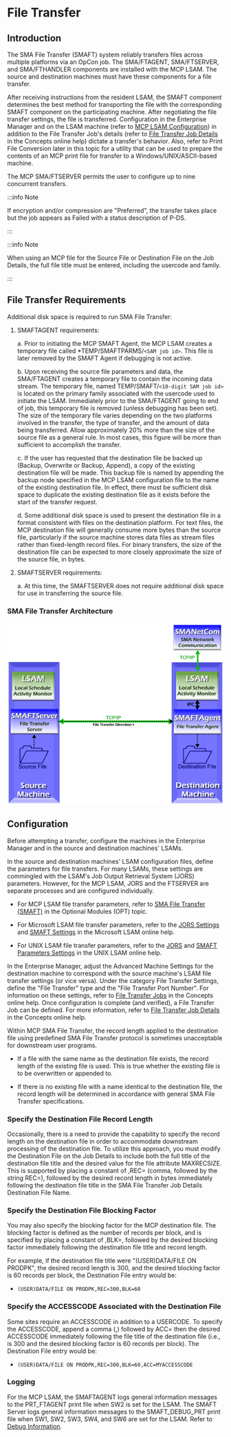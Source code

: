 # File Transfer

## Introduction

The SMA File Transfer (SMAFT) system reliably transfers files across multiple platforms via an OpCon job. The SMA/FTAGENT, SMA/FTSERVER, and SMA/FTHANDLER components are installed with the MCP LSAM. The source and destination machines must have these components for a file transfer.
 
After receiving instructions from the resident LSAM, the SMAFT component determines the best method for transporting the file with the corresponding SMAFT component on the participating machine. After negotiating the file transfer settings, the file is transferred. Configuration in the Enterprise Manager and on the LSAM machine (refer to [MCP LSAM Configuration](../../configuration/mcp-lsam-configuration)) in addition to the File Transfer Job's details (refer to [File Transfer Job Details](https://help.smatechnologies.com/opcon/core/job-types/file-transfer) in the Concepts online help) dictate a transfer's behavior. Also, refer to Print File Conversion later in this topic for a utility that can be used to prepare the contents of an MCP print file for transfer to a Windows/UNIX/ASCII-based machine.
 
The MCP SMA/FTSERVER permits the user to configure up to nine concurrent transfers.

:::info Note

If encryption and/or compression are "Preferred", the transfer takes place but the job appears as Failed with a status description of P-DS.

:::

:::info Note

When using an MCP file for the Source File or Destination File on the Job Details, the full file title must be entered, including the usercode and family.

:::

## File Transfer Requirements

Additional disk space is required to run SMA File Transfer:

1. SMAFTAGENT requirements:

    a. Prior to initiating the MCP SMAFT Agent, the MCP LSAM creates a temporary file called \*TEMP/SMAFTPARMS/```<SAM job id>```. This file is later removed by the SMAFT Agent if debugging is not active.
    
    b. Upon receiving the source file parameters and data, the SMA/FTAGENT creates a temporary file to contain the incoming data stream. The temporary file, named TEMP/SMAFT/```<10-digit SAM job id>``` is located on the primary family associated with the usercode used to initiate the LSAM. Immediately prior to the SMA/FTAGENT going to end of job, this temporary file is removed (unless debugging has been set). The size of the temporary file varies depending on the two platforms involved in the transfer, the type of transfer, and the amount of data being transferred. Allow approximately 20% more than the size of the source file as a general rule. In most cases, this figure will be more than sufficient to accomplish the transfer.
    
    c. If the user has requested that the destination file be backed up (Backup, Overwrite or Backup, Append), a copy of the existing destination file will be made. This backup file is named by appending the backup node specified in the MCP LSAM configuration file to the name of the existing destination file. In effect, there must be sufficient disk space to duplicate the existing destination file as it exists before the start of the transfer request.
    
    d. Some additional disk space is used to present the destination file in a format consistent with files on the destination platform. For text files, the MCP destination file will generally consume more bytes than the source file, particularly if the source machine stores data files as stream files rather than fixed-length record files. For binary transfers, the size of the destination file can be expected to more closely approximate the size of the source file, in bytes.

2. SMAFTSERVER requirements:
    
    a. At this time, the SMAFTSERVER does not require additional disk space for use in transferring the source file.

### SMA File Transfer Architecture

![sma file transfer architecture](../../../static/img/sma-file-transfer-architecture.png)

## Configuration

Before attempting a transfer, configure the machines in the Enterprise Manager and in the source and destination machines' LSAMs.
 
In the source and destination machines' LSAM configuration files, define the parameters for file transfers. For many LSAMs, these settings are commingled with the LSAM's Job Output Retrieval System (JORS) parameters. However, for the MCP LSAM, JORS and the 
FTSERVER are separate processes and are configured individually.

* For MCP LSAM file transfer parameters, refer to [SMA File Transfer (SMAFT)](../../operations-and-components/sma-manager/optional-modules#sma-file-transfer-smaft) in the Optional Modules (OPT) topic.

* For Microsoft LSAM file transfer parameters, refer to the [JORS Settings](https://help.smatechnologies.com/opcon/agents/windows/administration/configuration#jors-settings) and [SMAFT Settings](https://help.smatechnologies.com/opcon/agents/windows/administration/configuration#smaft-settings) in the Microsoft LSAM online help.

* For UNIX LSAM file transfer parameters, refer to the [JORS](https://help.smatechnologies.com/opcon/agents/unix/configuration/parameters/jors-and-smaft-parameters) and [SMAFT Parameters Settings](https://help.smatechnologies.com/opcon/agents/unix/configuration/parameters/jors-and-smaft-parameters) in the UNIX LSAM online help.

In the Enterprise Manager, adjust the Advanced Machine Settings for the destination machine to correspond with the source machine's LSAM file transfer settings (or vice versa). Under the category File Transfer Settings, define the "File Transfer" type and the "File Transfer Port Number". For information on these settings, refer to [File Transfer Jobs](https://help.smatechnologies.com/opcon/core/job-types/file-transfer) in the Concepts online help. Once configuration is complete (and verified), a File Transfer Job can be defined. For more information, refer to [File Transfer Job Details](https://help.smatechnologies.com/opcon/core/job-types/file-transfer) in the Concepts online help.
 
Within MCP SMA File Transfer, the record length applied to the destination file using predefined SMA File Transfer protocol is sometimes unacceptable for downstream user programs.

* If a file with the same name as the destination file exists, the record length of the existing file is used. This is true whether the existing file is to be overwritten or appended to.

* If there is no existing file with a name identical to the destination file, the record length will be determined in accordance with general SMA File Transfer specifications.

### Specify the Destination File Record Length

Occasionally, there is a need to provide the capability to specify the record length on the destination file in order to accommodate downstream processing of the destination file. To utilize this approach, you must modify the Destination File on the Job Details to include both the full title of the destination file title and the desired value for the file attribute MAXRECSIZE. This is supported by placing a constant of ,REC= (comma, followed by the string REC=), followed by the desired record length in bytes immediately following the destination file title in the SMA File Transfer Job Details Destination File Name.

### Specify the Destination File Blocking Factor

You may also specify the blocking factor for the MCP destination file. The blocking factor is defined as the number of records per block, and is specified by placing a constant of ,BLK=, followed by the desired blocking factor immediately following the destination file title and record length.
 
For example, if the destination file title were "(USER)DATA/FILE ON PRODPK", the desired record length is 300, and the desired blocking factor is 60 records per block, the Destination File entry would be:
 
* ```(USER)DATA/FILE ON PRODPK,REC=300,BLK=60```

### Specify the ACCESSCODE Associated with the Destination File

Some sites require an ACCESSCODE in addition to a USERCODE. To specify the ACCESSCODE, append a comma (,) followed by ACC= then the desired ACCESSCODE immediately following the file title of the destination file (i.e., is 300 and the desired blocking factor is 60 records per block). The Destination File entry would be:
 
* ```(USER)DATA/FILE ON PRODPK,REC=300,BLK=60,ACC=MYACCESSCODE```

### Logging

For the MCP LSAM, the SMAFTAGENT logs general information messages to the PRT_FTAGENT print file when SW2 is set for the LSAM. The SMAFT Server logs general information messages to the SMAFT_DEBUG_PRT print file when SW1, SW2, SW3, SW4, and SW6 are set for the LSAM. Refer to [Debug Information](../../debugging).

